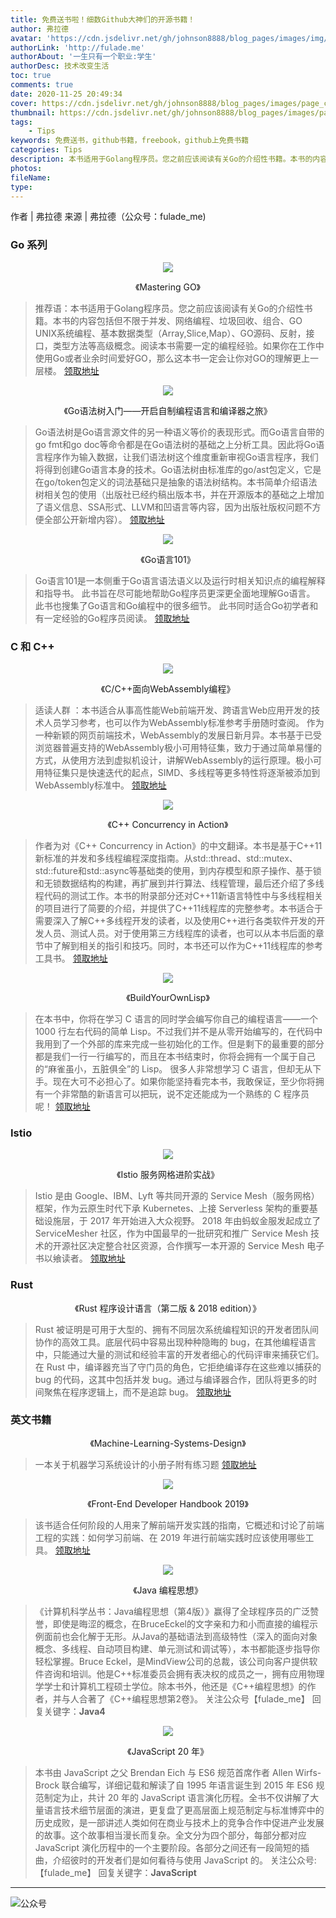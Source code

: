 ```yaml
---
title: 免费送书啦！细数Github大神们的开源书籍！
author: 弗拉德
avatar: 'https://cdn.jsdelivr.net/gh/johnson8888/blog_pages/images/img/avatar.jpg'
authorLink: 'http://fulade.me'
authorAbout: '一生只有一个职业:学生'
authorDesc: 技术改变生活
toc: true
comments: true
date: 2020-11-25 20:49:34
cover: https://cdn.jsdelivr.net/gh/johnson8888/blog_pages/images/page_conver_freebook.png
thumbnail: https://cdn.jsdelivr.net/gh/johnson8888/blog_pages/images/page_conver_freebook.png
tags:
    - Tips
keywords: 免费送书，github书籍，freebook，github上免费书籍
categories: Tips
description: 本书适用于Golang程序员。您之前应该阅读有关Go的介绍性书籍。本书的内容包括但不限于并发、网络编程、垃圾回收、组合、GO UNIX系统编程、基本数据类型（Array,Slice,Map）、GO源码、反射，接口，类型方法等高级概念。阅读本书需要一定的编程经验。如果你在工作中使用Go或者业余时间爱好GO，那么这本书一定会让你对GO的理解更上一层楼。
photos:
fileName:
type:
---
```


作者 | 弗拉德
来源 | 弗拉德（公众号：fulade_me)


### Go 系列

<p align="center">
  <img src="https://cdn.jsdelivr.net/gh/johnson8888/blog_pages/images/2020_11_23_book_2.jpeg" />
</p>
<p align="center">
《Mastering GO》
</p>

>推荐语：本书适用于Golang程序员。您之前应该阅读有关Go的介绍性书籍。本书的内容包括但不限于并发、网络编程、垃圾回收、组合、GO UNIX系统编程、基本数据类型（Array,Slice,Map）、GO源码、反射，接口，类型方法等高级概念。阅读本书需要一定的编程经验。如果你在工作中使用Go或者业余时间爱好GO，那么这本书一定会让你对GO的理解更上一层楼。
[领取地址](https://github.com/hantmac/Mastering_Go_ZH_CN)


<p align="center">
  <img src="https://cdn.jsdelivr.net/gh/johnson8888/blog_pages/images/2020_11_23_book_6.png" />
</p>

<p align="center">
《Go语法树入门——开启自制编程语言和编译器之旅》
</p>  

>Go语法树是Go语言源文件的另一种语义等价的表现形式。而Go语言自带的go fmt和go doc等命令都是在Go语法树的基础之上分析工具。因此将Go语言程序作为输入数据，让我们语法树这个维度重新审视Go语言程序，我们将得到创建Go语言本身的技术。Go语法树由标准库的go/ast包定义，它是在go/token包定义的词法基础只是抽象的语法树结构。本书简单介绍语法树相关包的使用（出版社已经约稿出版本书，并在开源版本的基础之上增加了语义信息、SSA形式、LLVM和凹语言等内容，因为出版社版权问题不方便全部公开新增内容）。
[领取地址](https://github.com/chai2010/go-ast-book)


<p align="center">
  <img src="https://cdn.jsdelivr.net/gh/johnson8888/blog_pages/images/2020_11_23_book_18.png" />
</p>
<p align="center">
《Go语言101》
</p>   

> Go语言101是一本侧重于Go语言语法语义以及运行时相关知识点的编程解释和指导书。 此书旨在尽可能地帮助Go程序员更深更全面地理解Go语言。 此书也搜集了Go语言和Go编程中的很多细节。 此书同时适合Go初学者和有一定经验的Go程序员阅读。
[领取地址](https://github.com/golang101/golang101)

### C 和 C++

<p align="center">
  <img src="https://cdn.jsdelivr.net/gh/johnson8888/blog_pages/images/2020_11_23_book_15.png" />
</p>

<p align="center">
《C/C++面向WebAssembly编程》
</p>  

> 适读人群 ：本书适合从事高性能Web前端开发、跨语言Web应用开发的技术人员学习参考，也可以作为WebAssembly标准参考手册随时查阅。
作为一种新颖的网页前端技术，WebAssembly的发展日新月异。本书基于已受浏览器普遍支持的WebAssembly极小可用特征集，致力于通过简单易懂的方式，从使用方法到虚拟机设计，讲解WebAssembly的运行原理。极小可用特征集只是快速迭代的起点，SIMD、多线程等更多特性将逐渐被添加到WebAssembly标准中。
[领取地址](https://github.com/3dgen/cppwasm-book)



<p align="center">
  <img src="https://cdn.jsdelivr.net/gh/johnson8888/blog_pages/images/2020_11_23_book_16.jpeg" />
</p>

<p align="center">
《C++ Concurrency in Action》
</p>  

> 作者为对《C++ Concurrency in Action》的中文翻译。本书是基于C++11新标准的并发和多线程编程深度指南。从std::thread、std::mutex、std::future和std::async等基础类的使用，到内存模型和原子操作、基于锁和无锁数据结构的构建，再扩展到并行算法、线程管理，最后还介绍了多线程代码的测试工作。本书的附录部分还对C++11新语言特性中与多线程相关的项目进行了简要的介绍，并提供了C++11线程库的完整参考。本书适合于需要深入了解C++多线程开发的读者，以及使用C++进行各类软件开发的开发人员、测试人员。对于使用第三方线程库的读者，也可以从本书后面的章节中了解到相关的指引和技巧。同时，本书还可以作为C++11线程库的参考工具书。
[领取地址](https://github.com/xiaoweiChen/Cpp_Concurrency_In_Action)

<p align="center">
  <img src="https://cdn.jsdelivr.net/gh/johnson8888/blog_pages/images/2020_11_23_book_5.png" />
</p>

<p align="center">
《BuildYourOwnLisp》
</p> 

> 在本书中，你将在学习 C 语言的同时学会编写你自己的编程语言——一个 1000 行左右代码的简单 Lisp。不过我们并不是从零开始编写的，在代码中我用到了一个外部的库来完成一些初始化的工作。但是剩下的最重要的部分都是我们一行一行编写的，而且在本书结束时，你将会拥有一个属于自己的“麻雀虽小，五脏俱全”的 Lisp。
很多人非常想学习 C 语言，但却无从下手。现在大可不必担心了。如果你能坚持看完本书，我敢保证，至少你将拥有一个非常酷的新语言可以把玩，说不定还能成为一个熟练的 C 程序员呢！
[领取地址](https://ksco.gitbooks.io/build-your-own-lisp/content)


### Istio
<p align="center">
  <img src="https://cdn.jsdelivr.net/gh/johnson8888/blog_pages/images/2020_11_23_book_8.jpg" />
</p>
<p align="center">
《Istio 服务网格进阶实战》
</p> 

> Istio 是由 Google、IBM、Lyft 等共同开源的 Service Mesh（服务网格）框架，作为云原生时代下承 Kubernetes、上接 Serverless 架构的重要基础设施层，于 2017 年开始进入大众视野。
2018 年由蚂蚁金服发起成立了 ServiceMesher 社区，作为中国最早的一批研究和推广 Service Mesh 技术的开源社区决定整合社区资源，合作撰写一本开源的 Service Mesh 电子书以飨读者。
[领取地址](https://github.com/servicemesher/istio-handbook)



### Rust
<p align="center">
《Rust 程序设计语言（第二版 & 2018 edition）》
</p> 

> Rust 被证明是可用于大型的、拥有不同层次系统编程知识的开发者团队间协作的高效工具。底层代码中容易出现种种隐晦的 bug，在其他编程语言中，只能通过大量的测试和经验丰富的开发者细心的代码评审来捕获它们。在 Rust 中，编译器充当了守门员的角色，它拒绝编译存在这些难以捕获的 bug 的代码，这其中包括并发 bug。通过与编译器合作，团队将更多的时间聚焦在程序逻辑上，而不是追踪 bug。
[领取地址](https://github.com/KaiserY/trpl-zh-cn)


### 英文书籍
<p align="center">
《Machine-Learning-Systems-Design》
</p> 

> 一本关于机器学习系统设计的小册子附有练习题
[领取地址](https://github.com/chiphuyen/machine-learning-systems-design)

<p align="center">
  <img src="https://cdn.jsdelivr.net/gh/johnson8888/blog_pages/images/2020_11_23_book_9.jpg" />
</p>
<p align="center">
《Front-End Developer Handbook 2019》
</p> 

> 该书适合任何阶段的人用来了解前端开发实践的指南，它概述和讨论了前端工程的实践：如何学习前端、在 2019 年进行前端实践时应该使用哪些工具。
[领取地址](https://frontendmasters.com/books/front-end-handbook/2019/#1)








<p align="center">
  <img src="https://cdn.jsdelivr.net/gh/johnson8888/blog_pages/images/2020_11_23_book_1.jpg" />
</p>
<p align="center">
《Java 编程思想》
</p> 

>《计算机科学丛书：Java编程思想（第4版）》赢得了全球程序员的广泛赞誉，即使是晦涩的概念，在BruceEckel的文字亲和力和小而直接的编程示例面前也会化解于无形。从Java的基础语法到高级特性（深入的面向对象概念、多线程、自动项目构建、单元测试和调试等），本书都能逐步指导你轻松掌握。Bruce Eckel，是MindView公司的总裁，该公司向客户提供软件咨询和培训。他是C++标准委员会拥有表决权的成员之一，拥有应用物理学学士和计算机工程硕士学位。除本书外，他还是《C++编程思想》的作者，并与人合著了《C++编程思想第2卷》。
关注公众号【fulade_me】
回复关键字：**Java4**



<p align="center">
  <img src="https://cdn.jsdelivr.net/gh/johnson8888/blog_pages/images/2020_11_23_book_4.png" />
</p>
<p align="center">
《JavaScript 20 年》
</p> 

> 本书由 JavaScript 之父 Brendan Eich 与 ES6 规范首席作者 Allen Wirfs-Brock 联合编写，详细记载和解读了自 1995 年语言诞生到 2015 年 ES6 规范制定为止，共计 20 年的 JavaScript 语言演化历程。全书不仅讲解了大量语言技术细节层面的演进，更复盘了更高层面上规范制定与标准博弈中的历史成败，是一部讲述人类如何在商业与技术上的竞争合作中促进产业发展的故事。这个故事相当漫长而复杂。全文分为四个部分，每部分都对应 JavaScript 演化历程中的一个主要阶段。各部分之间还有一段简短的插曲，介绍彼时的开发者们是如何看待与使用 JavaScript 的。
关注公众号:【fulade_me】
回复关键字：**JavaScript**








***
![公众号](https://cdn.jsdelivr.net/gh/johnson8888/blog_pages/images/page_footer.jpg)



